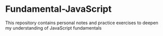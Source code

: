 # Fundamental-JavaScript
This repository contains personal notes and practice exercises to deepen my understanding of JavaScript fundamentals
